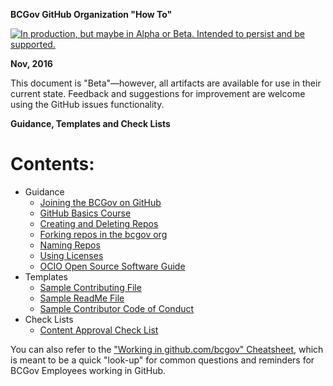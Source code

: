 **BCGov GitHub Organization "How To"**

<a rel="Delivery" href="https://github.com/BCDevExchange/docs/blob/master/discussion/projectstates.md"><img alt="In production, but maybe in Alpha or Beta. Intended to persist and be supported." style="border-width:0" src="https://assets.bcdevexchange.org/images/badges/delivery.svg" title="In production, but maybe in Alpha or Beta. Intended to persist and be supported." /></a>

**Nov, 2016**

This document is "Beta"&mdash;however, all artifacts are available for use in their current state. Feedback and suggestions for improvement are welcome using the GitHub issues functionality.

**Guidance, Templates and Check Lists**


# Contents: #

- Guidance
	- [Joining the BCGov on GitHub](Joining-the-BCGov-on-GitHub.md )
	- [GitHub Basics Course](https://github.com/blog/2245-are-you-new-around-here-introducing-an-on-demand-course-in-github-basics)
	- [Creating and Deleting Repos](Creating-Repos.md)
	- [Forking repos in the bcgov org](Forking-Repos.md)
	- [Naming Repos](Naming-Repos.md)
	- [Using Licenses](using-licenses.md)
	- [OCIO Open Source Software Guide](/ref-docs/96184_Open_Source_Guideline.pdf)
- Templates
	- [Sample Contributing File](SAMPLE-CONTRIBUTING.md)
	- [Sample ReadMe File](SAMPLE-README.md)
    - [Sample Contributor Code of Conduct](SAMPLE-CODE_OF_CONDUCT.md)
- Check Lists
	- [Content Approval Check List](/ref-docs/Open-Content-Assessment-Checklist.pdf)


You can also refer to the ["Working in github.com/bcgov" Cheatsheet](Cheatsheet.md), which is meant to be a quick "look-up" for common questions and reminders for BCGov Employees working in GitHub.

